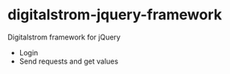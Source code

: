 # digitalstrom-jquery-framework

Digitalstrom framework for jQuery

* Login
* Send requests and get values
